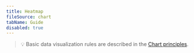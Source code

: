 ```yaml
---
title: Heatmap
fileSource: chart
tabName: Guide
disabled: true
---
```


> 💡 Basic data visualization rules are described in the [Chart principles](/data-display/chart/).
